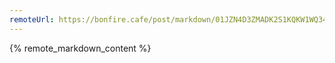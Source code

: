 ```yaml
---
remoteUrl: https://bonfire.cafe/post/markdown/01JZN4D3ZMADK2S1KQKW1WQ345
---
```


{% remote_markdown_content %}